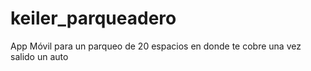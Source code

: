 # keiler_parqueadero
App Móvil para un parqueo de 20 espacios en donde te cobre una vez salido un auto
